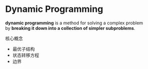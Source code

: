 # Dynamic  Programming

**dynamic programming** is a method for solving a complex problem by **breaking it down into a collection of simpler subproblems**. 



核心概念

+ 最优子结构
+ 状态转移方程
+ 边界





